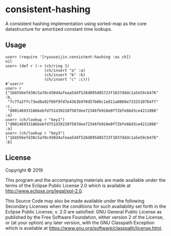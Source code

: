 # consistent-hashing

A consistent hashing implementation using sorted-map as the core datastructure for amortized constant time lookups.

## Usage

    user> (require '[ryuuseijin.consistent-hashing :as ch])
    nil
    user> (def r (-> (ch/ring 1)
                     (ch/insert "a" :a)
                     (ch/insert "b" :b)
                     (ch/insert "c" :c)))
    #'user/r
    user> r
    {"1bb556efd38c5a70c450d4afeaa5d4f528d095d85723f1037dddc1a5e59c6476" :b,
     "7c7fa2ffc73ed8a92f69f9fd7e4363b970d57b08c1e811a0868e7332510764ff" :c,
     "d00146933186bebfd751d39228f587dee72346fb910e0ff2bfe66d3ce4211086" :a}
    user> (ch/lookup r "key1")
    ["d00146933186bebfd751d39228f587dee72346fb910e0ff2bfe66d3ce4211086" :a]
    user> (ch/lookup r "key3")
    ["1bb556efd38c5a70c450d4afeaa5d4f528d095d85723f1037dddc1a5e59c6476" :b]

## License

Copyright © 2019

This program and the accompanying materials are made available under the
terms of the Eclipse Public License 2.0 which is available at
http://www.eclipse.org/legal/epl-2.0.

This Source Code may also be made available under the following Secondary
Licenses when the conditions for such availability set forth in the Eclipse
Public License, v. 2.0 are satisfied: GNU General Public License as published by
the Free Software Foundation, either version 2 of the License, or (at your
option) any later version, with the GNU Classpath Exception which is available
at https://www.gnu.org/software/classpath/license.html.
